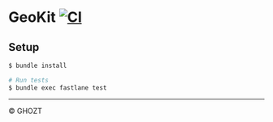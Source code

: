 # GeoKit [![CI](https://github.com/ghoztsys/swift-geokit/workflows/CI/badge.svg?branch=master)](https://github.com/ghoztsys/swift-geokit/actions/workflows/ci.yml?query=branch%3Amain)

## Setup

```sh
$ bundle install

# Run tests
$ bundle exec fastlane test
```

---

© GHOZT
